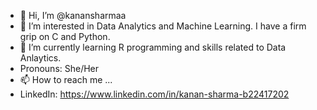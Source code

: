 - 👋 Hi, I’m @kanansharmaa
- 👀 I’m interested in Data Analytics and Machine Learning. I have a firm grip on C and Python.
- 🌱 I’m currently learning R programming and skills related to Data Anlaytics.
-  Pronouns: She/Her 
- 📫 How to reach me ...
- LinkedIn: https://www.linkedin.com/in/kanan-sharma-b22417202

<!---
kanansharmaa/kanansharmaa is a ✨ special ✨ repository because its `README.md` (this file) appears on your GitHub profile.
You can click the Preview link to take a look at your changes.
--->
